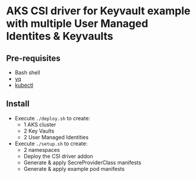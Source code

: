 # AKS CSI driver for Keyvault example with multiple User Managed Identites & Keyvaults

## Pre-requisites
- Bash shell
- [yq](https://github.com/mikefarah/yq/releases/tag/v4.25.3)
- [kubectl](https://kubernetes.io/docs/tasks/tools/)

## Install
- Execute  `./deploy.sh` to create:
  - 1 AKS cluster
  - 2 Key Vaults
  - 2 User Managed Identities
- Execute `./setup.sh` to create:
  - 2 namespaces
  - Deploy the CSI driver addon
  - Generate & apply SecreProviderClass manifests
  - Generate & apply example pod manifests
